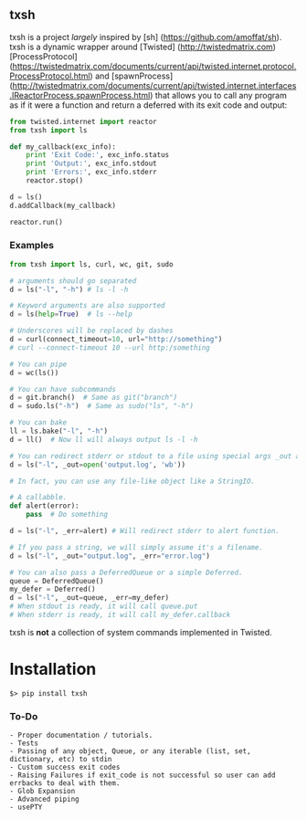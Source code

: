 ## txsh

txsh is a project *largely* inspired by [sh] (https://github.com/amoffat/sh). txsh is a dynamic wrapper around [Twisted] (http://twistedmatrix.com) [ProcessProtocol] (https://twistedmatrix.com/documents/current/api/twisted.internet.protocol.ProcessProtocol.html) and [spawnProcess] (http://twistedmatrix.com/documents/current/api/twisted.internet.interfaces.IReactorProcess.spawnProcess.html) that allows you to call any program as if it were a function and return a deferred with its exit code and output:

```python
from twisted.internet import reactor
from txsh import ls

def my_callback(exc_info):
    print 'Exit Code:', exc_info.status
    print 'Output:', exc_info.stdout
    print 'Errors:', exc_info.stderr
    reactor.stop()

d = ls()
d.addCallback(my_callback)

reactor.run()
```

### Examples

```python
from txsh import ls, curl, wc, git, sudo

# arguments should go separated
d = ls("-l", "-h") # ls -l -h

# Keyword arguments are also supported
d = ls(help=True)  # ls --help

# Underscores will be replaced by dashes
d = curl(connect_timeout=10, url="http://something")
# curl --connect-timeout 10 --url http:/something

# You can pipe
d = wc(ls())

# You can have subcommands
d = git.branch()  # Same as git("branch")
d = sudo.ls("-h")  # Same as sudo("ls", "-h")

# You can bake
ll = ls.bake("-l", "-h")
d = ll()  # Now ll will always output ls -l -h

# You can redirect stderr or stdout to a file using special args _out and _err
d = ls("-l", _out=open('output.log', 'wb'))

# In fact, you can use any file-like object like a StringIO.

# A callabble.
def alert(error):
    pass  # Do something

d = ls("-l", _err=alert) # Will redirect stderr to alert function.

# If you pass a string, we will simply assume it's a filename.
d = ls("-l", _out="output.log", _err="error.log")

# You can also pass a DeferredQueue or a simple Deferred.
queue = DeferredQueue()
my_defer = Deferred()
d = ls("-l", _out=queue, _err=my_defer)
# When stdout is ready, it will call queue.put
# When stderr is ready, it will call my_defer.callback
```

txsh is **not** a collection of system commands implemented in Twisted.

# Installation

    $> pip install txsh


### To-Do
    - Proper documentation / tutorials.
    - Tests
    - Passing of any object, Queue, or any iterable (list, set, dictionary, etc) to stdin
    - Custom success exit codes
    - Raising Failures if exit_code is not successful so user can add errbacks to deal with them.
    - Glob Expansion
    - Advanced piping
    - usePTY
